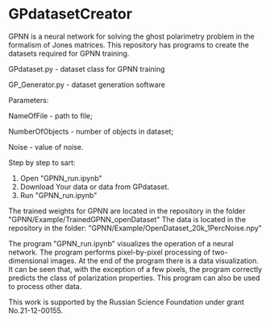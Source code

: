 # GPdatasetCreator
GPNN is a neural network for solving the ghost polarimetry problem in the formalism of Jones matrices.
This repository has programs to create the datasets required for GPNN training.


GPdataset.py - dataset class for GPNN training

GP_Generator.py - dataset generation software

  Parameters:
  
  NameOfFile      - path to file;
  
  NumberOfObjects - number of objects in dataset;
  
  Noise           - value of noise.




Step by step to sart:

1. Open "GPNN_run.ipynb"
2. Download Your data or data from GPdataset.
3. Run "GPNN_run.ipynb"

The trained weights for GPNN are located in the repository in the folder "GPNN/Example/TrainedGPNN_openDataset"
The data is located in the repository in the folder: "GPNN/Example/OpenDataset_20k_1PercNoise.npy"

The program "GPNN_run.ipynb" visualizes the operation of a neural network. The program performs pixel-by-pixel processing of two-dimensional images. At the end of the program there is a data visualization. It can be seen that, with the exception of a few pixels, the program correctly predicts the class of polarization properties. This program can also be used to process other data.

This work is supported by the Russian Science Foundation under grant No.21-12-00155.
